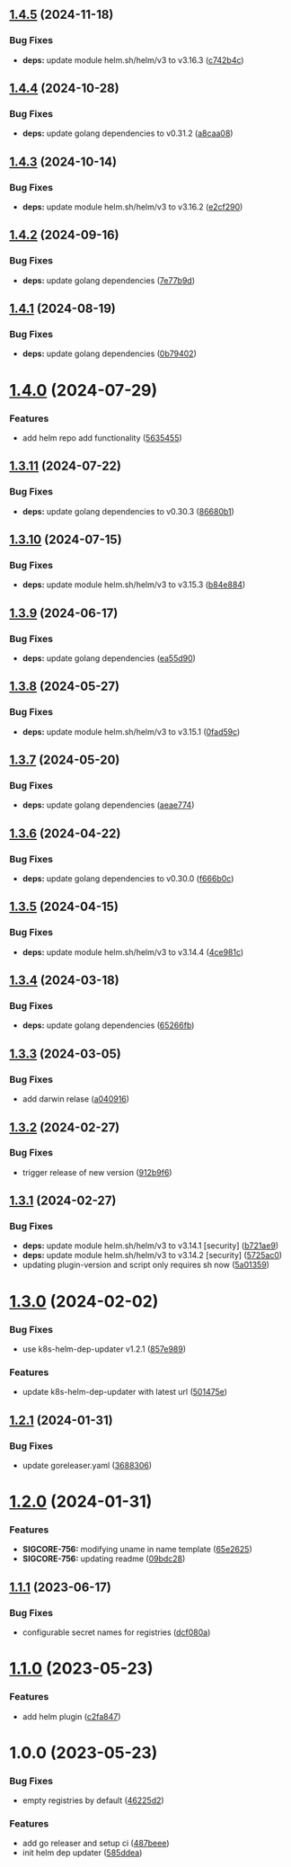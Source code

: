 ## [1.4.5](https://github.com/signavio/k8s-helm-dep-updater/compare/v1.4.4...v1.4.5) (2024-11-18)


### Bug Fixes

* **deps:** update module helm.sh/helm/v3 to v3.16.3 ([c742b4c](https://github.com/signavio/k8s-helm-dep-updater/commit/c742b4c0590890b071c810e1925a9a025ebcbc36))

## [1.4.4](https://github.com/signavio/k8s-helm-dep-updater/compare/v1.4.3...v1.4.4) (2024-10-28)


### Bug Fixes

* **deps:** update golang dependencies to v0.31.2 ([a8caa08](https://github.com/signavio/k8s-helm-dep-updater/commit/a8caa084a8597c015a3ab5a2c98f71fe0e228266))

## [1.4.3](https://github.com/signavio/k8s-helm-dep-updater/compare/v1.4.2...v1.4.3) (2024-10-14)


### Bug Fixes

* **deps:** update module helm.sh/helm/v3 to v3.16.2 ([e2cf290](https://github.com/signavio/k8s-helm-dep-updater/commit/e2cf290037152605f251aed42fa0ea9db9436c11))

## [1.4.2](https://github.com/signavio/k8s-helm-dep-updater/compare/v1.4.1...v1.4.2) (2024-09-16)


### Bug Fixes

* **deps:** update golang dependencies ([7e77b9d](https://github.com/signavio/k8s-helm-dep-updater/commit/7e77b9da8ed0fe3e0642442b7e64f0a050b5937e))

## [1.4.1](https://github.com/signavio/k8s-helm-dep-updater/compare/v1.4.0...v1.4.1) (2024-08-19)


### Bug Fixes

* **deps:** update golang dependencies ([0b79402](https://github.com/signavio/k8s-helm-dep-updater/commit/0b79402ecc5728ce06036af234c3af6995d49b5f))

# [1.4.0](https://github.com/signavio/k8s-helm-dep-updater/compare/v1.3.11...v1.4.0) (2024-07-29)


### Features

* add helm repo add functionality ([5635455](https://github.com/signavio/k8s-helm-dep-updater/commit/5635455eb940bc97b6b5df3b1f3353c71bddb553))

## [1.3.11](https://github.com/signavio/k8s-helm-dep-updater/compare/v1.3.10...v1.3.11) (2024-07-22)


### Bug Fixes

* **deps:** update golang dependencies to v0.30.3 ([86680b1](https://github.com/signavio/k8s-helm-dep-updater/commit/86680b1b89694b9ee28f180d068febf8b67c398b))

## [1.3.10](https://github.com/signavio/k8s-helm-dep-updater/compare/v1.3.9...v1.3.10) (2024-07-15)


### Bug Fixes

* **deps:** update module helm.sh/helm/v3 to v3.15.3 ([b84e884](https://github.com/signavio/k8s-helm-dep-updater/commit/b84e8841849989f85e7e1768dfe7668cf6a673de))

## [1.3.9](https://github.com/signavio/k8s-helm-dep-updater/compare/v1.3.8...v1.3.9) (2024-06-17)


### Bug Fixes

* **deps:** update golang dependencies ([ea55d90](https://github.com/signavio/k8s-helm-dep-updater/commit/ea55d90ac4bb4261f9427e9490f7a3ad0cddc310))

## [1.3.8](https://github.com/signavio/k8s-helm-dep-updater/compare/v1.3.7...v1.3.8) (2024-05-27)


### Bug Fixes

* **deps:** update module helm.sh/helm/v3 to v3.15.1 ([0fad59c](https://github.com/signavio/k8s-helm-dep-updater/commit/0fad59cefab63545456bef8ff32d4753343c66d3))

## [1.3.7](https://github.com/signavio/k8s-helm-dep-updater/compare/v1.3.6...v1.3.7) (2024-05-20)


### Bug Fixes

* **deps:** update golang dependencies ([aeae774](https://github.com/signavio/k8s-helm-dep-updater/commit/aeae774729269e82b5381df2cb8c44c1c9afc874))

## [1.3.6](https://github.com/signavio/k8s-helm-dep-updater/compare/v1.3.5...v1.3.6) (2024-04-22)


### Bug Fixes

* **deps:** update golang dependencies to v0.30.0 ([f666b0c](https://github.com/signavio/k8s-helm-dep-updater/commit/f666b0cf2617cd369459ba68719419d9695232b8))

## [1.3.5](https://github.com/signavio/k8s-helm-dep-updater/compare/v1.3.4...v1.3.5) (2024-04-15)


### Bug Fixes

* **deps:** update module helm.sh/helm/v3 to v3.14.4 ([4ce981c](https://github.com/signavio/k8s-helm-dep-updater/commit/4ce981c539d556ae9e37cee921970a5fa02b1edf))

## [1.3.4](https://github.com/signavio/k8s-helm-dep-updater/compare/v1.3.3...v1.3.4) (2024-03-18)


### Bug Fixes

* **deps:** update golang dependencies ([65266fb](https://github.com/signavio/k8s-helm-dep-updater/commit/65266fbaceb8f5818c42a30bdc8dc9679ec5a0eb))

## [1.3.3](https://github.com/signavio/k8s-helm-dep-updater/compare/v1.3.2...v1.3.3) (2024-03-05)


### Bug Fixes

* add darwin relase ([a040916](https://github.com/signavio/k8s-helm-dep-updater/commit/a04091627744b69e490a632c98d551730bdfd1ec))

## [1.3.2](https://github.com/signavio/k8s-helm-dep-updater/compare/v1.3.1...v1.3.2) (2024-02-27)


### Bug Fixes

* trigger release of new version ([912b9f6](https://github.com/signavio/k8s-helm-dep-updater/commit/912b9f6a650f9b180b84ad92e6263a5c965a1102))

## [1.3.1](https://github.com/signavio/k8s-helm-dep-updater/compare/v1.3.0...v1.3.1) (2024-02-27)


### Bug Fixes

* **deps:** update module helm.sh/helm/v3 to v3.14.1 [security] ([b721ae9](https://github.com/signavio/k8s-helm-dep-updater/commit/b721ae938d20e9937b0d4495f5825f97fa2bfe0f))
* **deps:** update module helm.sh/helm/v3 to v3.14.2 [security] ([5725ac0](https://github.com/signavio/k8s-helm-dep-updater/commit/5725ac01aa8e55c4f65c3be948986ddac40960fa))
* updating plugin-version and script only requires sh now ([5a01359](https://github.com/signavio/k8s-helm-dep-updater/commit/5a013592727063c34fb902c2f85f35ab4eb9a4d3))

# [1.3.0](https://github.com/signavio/k8s-helm-dep-updater/compare/v1.2.1...v1.3.0) (2024-02-02)


### Bug Fixes

* use k8s-helm-dep-updater v1.2.1 ([857e989](https://github.com/signavio/k8s-helm-dep-updater/commit/857e98946b9c2e1fd79ce48f871d93bff648f9f6))


### Features

* update k8s-helm-dep-updater with latest url ([501475e](https://github.com/signavio/k8s-helm-dep-updater/commit/501475e2e4b02c3b3b65d1b1e59c687d829d7c9f))

## [1.2.1](https://github.com/signavio/k8s-helm-dep-updater/compare/v1.2.0...v1.2.1) (2024-01-31)


### Bug Fixes

* update  goreleaser.yaml ([3688306](https://github.com/signavio/k8s-helm-dep-updater/commit/36883061548d643077cad99537fa8c09d33cd75a))

# [1.2.0](https://github.com/signavio/k8s-helm-dep-updater/compare/v1.1.1...v1.2.0) (2024-01-31)


### Features

* **SIGCORE-756:** modifying uname in name template ([65e2625](https://github.com/signavio/k8s-helm-dep-updater/commit/65e2625eeffd5e76f9d28aa4723fd973b5f74789))
* **SIGCORE-756:** updating readme ([09bdc28](https://github.com/signavio/k8s-helm-dep-updater/commit/09bdc28f65c9b3b806b04733f257b770ca478da6))

## [1.1.1](https://github.com/signavio/k8s-helm-dep-updater/compare/v1.1.0...v1.1.1) (2023-06-17)


### Bug Fixes

* configurable secret names for registries ([dcf080a](https://github.com/signavio/k8s-helm-dep-updater/commit/dcf080acd0f7ab41789591af3003c62cedd70793))

# [1.1.0](https://github.com/signavio/k8s-helm-dep-updater/compare/v1.0.0...v1.1.0) (2023-05-23)


### Features

* add helm plugin ([c2fa847](https://github.com/signavio/k8s-helm-dep-updater/commit/c2fa8475700b95b79b2f719178f11c4593990e9e))

# 1.0.0 (2023-05-23)


### Bug Fixes

* empty registries by default ([46225d2](https://github.com/signavio/k8s-helm-dep-updater/commit/46225d228b7b5c459866a0631f9bc6e8d8af3e81))


### Features

* add go releaser and setup ci ([487beee](https://github.com/signavio/k8s-helm-dep-updater/commit/487beee048c9b03d3ee20e846a66b10538b4feda))
* init helm dep updater ([585ddea](https://github.com/signavio/k8s-helm-dep-updater/commit/585ddeab088979adebe73fa6bc5a46c0e1ccfcae))
